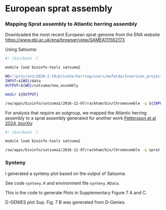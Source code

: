 # European sprat assembly

### Mapping Sprat assembly to Atlantic herring assembly

Downloaded the most recent European sprat genome from the ENA website https://www.ebi.ac.uk/ena/browser/view/SAMEA111562173


Using Satsuma:

~~~bash
#! /bin/bash -l 

module load bioinfo-tools satsuma2

WD="/proj/snic2020-2-19/private/herring/users/mafalda/Inversion_project/Mutational_load/dnds_calculation_24-02-20"
INPUT=${WD}/data
OUTPUT=${WD}/satsuma/new_assembly

mkdir ${OUTPUT}

/sw/apps/bioinfo/satsuma2/2016-12-07/rackham/bin/Chromosemble -q ${INPUT}/GCA_963457725.1_fSprSpr1.1_genomic.fna -t ${INPUT}/Ch_v2.0.2.fasta -o ${OUTPUT} -n 10
~~~

For analysis that require an outgroup, we mapped the Atlantic herring assembly to a sprat assembly generated for another work [Pettersson et al 2024, biorXiv](https://www.biorxiv.org/content/10.1101/2024.02.16.580647v1.abstract)  

~~~bash
#! /bin/bash -l 

module load bioinfo-tools satsuma2

/sw/apps/bioinfo/satsuma2/2016-12-07/rackham/bin/Chromosemble -q sprat.hap1.fa -t /proj/snic2020-2-19/private/herring/assembly/Ch_v2.0.2.fasta -o ./ -n 20
~~~


### Synteny 

I generated a synteny plot based on the output of Satsuma.

See code `synteny.R` and environment file `synteny.RData`. 

This is the code to generate Plots in Supplementary Figure 7 A and C.

D-GENIES plot Sup. Fig. 7 B was generated from D-Genies.


